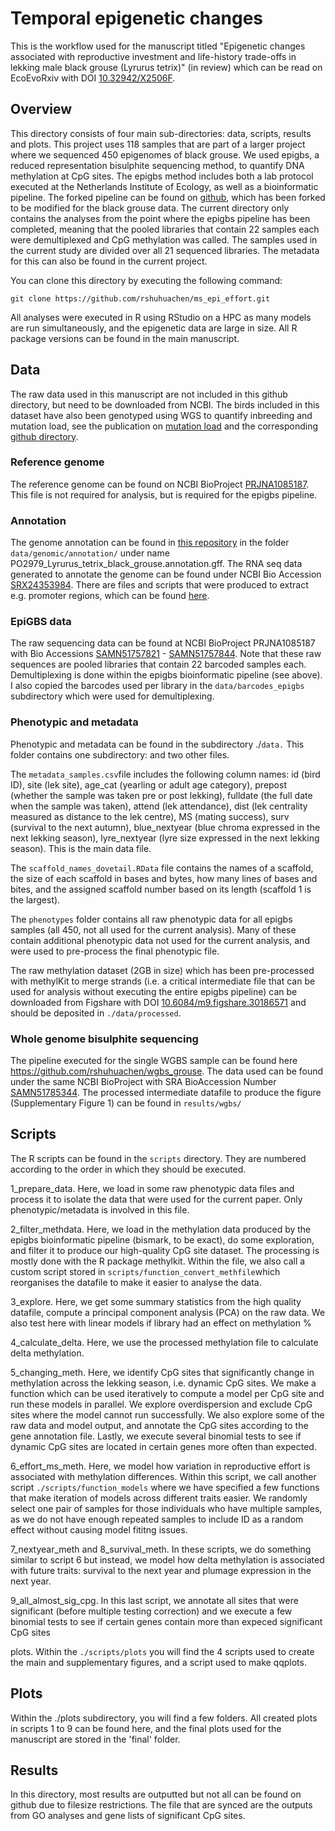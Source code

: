 # Temporal epigenetic changes

This is the workflow used for the manuscript titled "Epigenetic changes associated with reproductive investment and life-history trade-offs in lekking male black grouse (Lyrurus tetrix)" (in review) which can be read on EcoEvoRxiv with DOI [10.32942/X2506F](https://doi.org/10.32942/X2506F).

## Overview

This directory consists of four main sub-directories: data, scripts, results and plots. This project uses 118 samples that are part of a larger project where we sequenced 450 epigenomes of black grouse. We used epigbs, a reduced representation bisulphite sequencing method, to quantify DNA methylation at CpG sites. The epigbs method includes both a lab protocol executed at the Netherlands Institute of Ecology, as well as a bioinformatic pipeline. The forked pipeline can be found on [github](https://github.com/rshuhuachen/ms_epigbs_grouse/tree/main), which has been forked to be modified for the black grouse data. The current directory only contains the analyses from the point where the epigbs pipeline has been completed, meaning that the pooled libraries that contain 22 samples each were demultiplexed and CpG methylation was called. The samples used in the current study are divided over all 21 sequenced libraries. The metadata for this can also be found in the current project.

You can clone this directory by executing the following command:

`git clone https://github.com/rshuhuachen/ms_epi_effort.git`

All analyses were executed in R using RStudio on a HPC as many models are run simultaneously, and the epigenetic data are large in size. All R package versions can be found in the main manuscript.

## Data

The raw data used in this manuscript are not included in this github directory, but need to be downloaded from NCBI. The birds included in this dataset have also been genotyped using WGS to quantify inbreeding and mutation load, see the publication on [mutation load](https://www.nature.com/articles/s41559-025-02802-8) and the corresponding [github directory](https://github.com/rshuhuachen/ms_load_grouse/).

### Reference genome

The reference genome can be found on NCBI BioProject [PRJNA1085187](https://www.ncbi.nlm.nih.gov/datasets/genome/?bioproject=PRJNA1085187). This file is not required for analysis, but is required for the epigbs pipeline.

### Annotation

The genome annotation can be found in [this repository](https://github.com/rshuhuachen/ms_load_grouse/) in the folder `data/genomic/annotation/` under name PO2979_Lyrurus_tetrix_black_grouse.annotation.gff. The RNA seq data generated to annotate the genome can be found under NCBI Bio Accession [SRX24353984](https://www.ncbi.nlm.nih.gov/sra/SRX24353984%5Baccn%5D%5D). There are files and scripts that were produced to extract e.g. promoter regions, which can be found [here](https://github.com/rshuhuachen/grouse-annotation.git).

### EpiGBS data

The raw sequencing data can be found at NCBI BioProject PRJNA1085187 with Bio Accessions [SAMN51757821](https://www.ncbi.nlm.nih.gov/biosample/51757821) - [SAMN51757844](https://www.ncbi.nlm.nih.gov/biosample/51757844). Note that these raw sequences are pooled libraries that contain 22 barcoded samples each. Demultiplexing is done within the epigbs bioinformatic pipeline (see above). I also copied the barcodes used per library in the `data/barcodes_epigbs` subdirectory which were used for demultiplexing.

### Phenotypic and metadata

Phenotypic and metadata can be found in the subdirectory ./`data.` This folder contains one subdirectory: and two other files.

The `metadata_samples.csv`file includes the following column names: id (bird ID), site (lek site), age_cat (yearling or adult age category), prepost (whether the sample was taken pre or post lekking), fulldate (the full date when the sample was taken), attend (lek attendance), dist (lek centrality measured as distance to the lek centre), MS (mating success), surv (survival to the next autumn), blue_nextyear (blue chroma expressed in the next lekking season), lyre_nextyear (lyre size expressed in the next lekking season). This is the main data file.

The `scaffold_names_dovetail.RData` file contains the names of a scaffold, the size of each scaffold in bases and bytes, how many lines of bases and bites, and the assigned scaffold number based on its length (scaffold 1 is the largest).

The `phenotypes` folder contains all raw phenotypic data for all epigbs samples (all 450, not all used for the current analysis). Many of these contain additional phenotypic data not used for the current analysis, and were used to pre-process the final phenotypic file.

The raw methylation dataset (2GB in size) which has been pre-processed with methylKit to merge strands (i.e. a critical intermediate file that can be used for analysis without executing the entire epigbs pipeline) can be downloaded from Figshare with DOI [10.6084/m9.figshare.30186571](https://figshare.com/articles/dataset/Raw_methylkit_object_for_pre-lekking_and_post-lekking_samples_from_black_grouse_males/30186571) and should be deposited in `./data/processed`.

### Whole genome bisulphite sequencing

The pipeline executed for the single WGBS sample can be found here <https://github.com/rshuhuachen/wgbs_grouse>. The data used can be found under the same NCBI BioProject with SRA BioAccession Number [SAMN51785344](https://www.ncbi.nlm.nih.gov/biosample/51785344). The processed intermediate datafile to produce the figure (Supplementary Figure 1) can be found in `results/wgbs/`

## Scripts

The R scripts can be found in the `scripts` directory. They are numbered according to the order in which they should be executed.

1_prepare_data. Here, we load in some raw phenotypic data files and process it to isolate the data that were used for the current paper. Only phenotypic/metadata is involved in this file.

2_filter_methdata. Here, we load in the methylation data produced by the epigbs bioinformatic pipeline (bismark, to be exact), do some exploration, and filter it to produce our high-quality CpG site dataset. The processing is mostly done with the R package methylkit. Within the file, we also call a custom script stored in `scripts/function_convert_methfile`which reorganises the datafile to make it easier to analyse the data.

3_explore. Here, we get some summary statistics from the high quality datafile, compute a principal component analysis (PCA) on the raw data. We also test here with linear models if library had an effect on methylation %

4_calculate_delta. Here, we use the processed methylation file to calculate delta methylation.

5_changing_meth. Here, we identify CpG sites that significantly change in methylation across the lekking season, i.e. dynamic CpG sites. We make a function which can be used iteratively to compute a model per CpG site and run these models in parallel. We explore overdispersion and exclude CpG sites where the model cannot run successfully. We also explore some of the raw data and model output, and annotate the CpG sites according to the gene annotation file. Lastly, we execute several binomial tests to see if dynamic CpG sites are located in certain genes more often than expected.

6_effort_ms_meth. Here, we model how variation in reproductive effort is associated with methylation differences. Within this script, we call another script `./scripts/function_models` where we have specified a few functions that make iteration of models across different traits easier. We randomly select one pair of samples for those individuals who have multiple samples, as we do not have enough repeated samples to include ID as a random effect without causing model fititng issues.

7_nextyear_meth and 8_survival_meth. In these scripts, we do something similar to script 6 but instead, we model how delta methylation is associated with future traits: survival to the next year and plumage expression in the next year.

9_all_almost_sig_cpg. In this last script, we annotate all sites that were significant (before multiple testing correction) and we execute a few binomial tests to see if certain genes contain more than expeced significant CpG sites

plots. Within the `./scripts/plots` you will find the 4 scripts used to create the main and supplementary figures, and a script used to make qqplots.

## Plots

Within the ./plots subdirectory, you will find a few folders. All created plots in scripts 1 to 9 can be found here, and the final plots used for the manuscript are stored in the 'final' folder.

## Results

In this directory, most results are outputted but not all can be found on github due to filesize restrictions. The file that are synced are the outputs from GO analyses and gene lists of significant CpG sites.

## 
